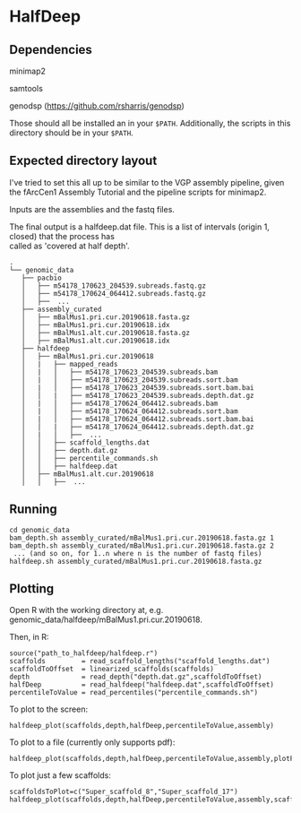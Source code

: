 # HalfDeep

## Dependencies

minimap2

samtools

genodsp (https://github.com/rsharris/genodsp)

Those should all be installed an in your `$PATH`. Additionally, the scripts in
this directory should be in your `$PATH`.


## Expected directory layout

I've tried to set this all up to be similar to the VGP assembly pipeline, given
the fArcCen1 Assembly Tutorial and the pipeline scripts for minimap2.

Inputs are the assemblies and the fastq files.

The final output is a halfdeep.dat file. This is a list of
<scaffold> <start> <end> intervals (origin 1, closed) that the process has\
called as 'covered at half depth'.

```
.
└── genomic_data
   ├── pacbio
   │   ├── m54178_170623_204539.subreads.fastq.gz
   │   ├── m54178_170624_064412.subreads.fastq.gz
   │   ├──  ...
   ├── assembly_curated
   │   ├── mBalMus1.pri.cur.20190618.fasta.gz
   │   ├── mBalMus1.pri.cur.20190618.idx
   │   ├── mBalMus1.alt.cur.20190618.fasta.gz
   │   ├── mBalMus1.alt.cur.20190618.idx
   ├── halfdeep
   │   ├── mBalMus1.pri.cur.20190618
   │   |   ├── mapped_reads
   │   |   │   ├── m54178_170623_204539.subreads.bam
   │   |   │   ├── m54178_170623_204539.subreads.sort.bam
   │   |   │   ├── m54178_170623_204539.subreads.sort.bam.bai
   │   │   |   ├── m54178_170623_204539.subreads.depth.dat.gz
   │   |   │   ├── m54178_170624_064412.subreads.bam
   │   |   │   ├── m54178_170624_064412.subreads.sort.bam
   │   |   │   ├── m54178_170624_064412.subreads.sort.bam.bai
   │   │   |   ├── m54178_170624_064412.subreads.depth.dat.gz
   │   |   │   ├──  ...
   │   │   ├── scaffold_lengths.dat
   │   │   ├── depth.dat.gz
   │   │   ├── percentile_commands.sh
   │   │   ├── halfdeep.dat
   │   ├── mBalMus1.alt.cur.20190618
   │   │   ├──  ...
```

## Running

```
cd genomic_data
bam_depth.sh assembly_curated/mBalMus1.pri.cur.20190618.fasta.gz 1
bam_depth.sh assembly_curated/mBalMus1.pri.cur.20190618.fasta.gz 2
 ... (and so on, for 1..n where n is the number of fastq files)
halfdeep.sh assembly_curated/mBalMus1.pri.cur.20190618.fasta.gz
```

## Plotting

Open R with the working directory at, e.g.
genomic_data/halfdeep/mBalMus1.pri.cur.20190618.

Then, in R:
```
source("path_to_halfdeep/halfdeep.r")
scaffolds         = read_scaffold_lengths("scaffold_lengths.dat")
scaffoldToOffset  = linearized_scaffolds(scaffolds)
depth             = read_depth("depth.dat.gz",scaffoldToOffset)
halfDeep          = read_halfdeep("halfdeep.dat",scaffoldToOffset)
percentileToValue = read_percentiles("percentile_commands.sh")
```

To plot to the screen:
```
halfdeep_plot(scaffolds,depth,halfDeep,percentileToValue,assembly)
```

To plot to a file (currently only supports pdf):
```
halfdeep_plot(scaffolds,depth,halfDeep,percentileToValue,assembly,plotFilename="half_deep.dat.pdf")
```

To plot just a few scaffolds:
```
scaffoldsToPlot=c("Super_scaffold_8","Super_scaffold_17")
halfdeep_plot(scaffolds,depth,halfDeep,percentileToValue,assembly,scaffoldsToPlot=scaffoldsToPlot)
```



